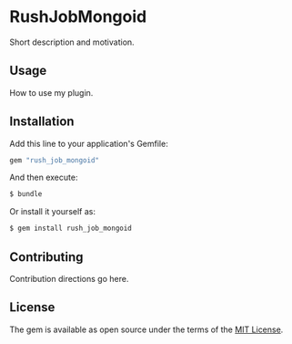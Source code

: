 # RushJobMongoid
Short description and motivation.

## Usage
How to use my plugin.

## Installation
Add this line to your application's Gemfile:

```ruby
gem "rush_job_mongoid"
```

And then execute:
```bash
$ bundle
```

Or install it yourself as:
```bash
$ gem install rush_job_mongoid
```

## Contributing
Contribution directions go here.

## License
The gem is available as open source under the terms of the [MIT License](https://opensource.org/licenses/MIT).
